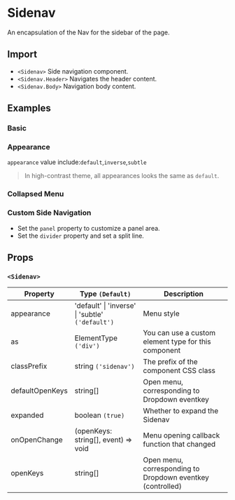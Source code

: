 # Sidenav

An encapsulation of the Nav for the sidebar of the page.

## Import

<!--{include:<import-guide>}-->

- `<Sidenav>` Side navigation component.
- `<Sidenav.Header>` Navigates the header content.
- `<Sidenav.Body>` Navigation body content.

## Examples

### Basic

<!--{include:`basic.md`}-->

### Appearance

`appearance` value include:`default`,`inverse`,`subtle`

> In high-contrast theme, all appearances looks the same as `default`.

<!--{include:`appearance.md`}-->

### Collapsed Menu

<!--{include:`collapsed.md`}-->

### Custom Side Navigation

- Set the `panel` property to customize a panel area.
- Set the `divider` property and set a split line.

<!--{include:`divider-panel.md`}-->

## Props

### `<Sidenav>`

| Property        | Type `(Default)`                                         | Description                                                |
| --------------- | -------------------------------------------------------- | ---------------------------------------------------------- |
| appearance      | 'default' &#124; 'inverse' &#124; 'subtle' `('default')` | Menu style                                                 |
| as              | ElementType `('div')`                                    | You can use a custom element type for this component       |
| classPrefix     | string `('sidenav')`                                     | The prefix of the component CSS class                      |
| defaultOpenKeys | string[]                                                 | Open menu, corresponding to Dropdown eventkey              |
| expanded        | boolean `(true)`                                         | Whether to expand the Sidenav                              |
| onOpenChange    | (openKeys: string[], event) => void                      | Menu opening callback function that changed                |
| openKeys        | string[]                                                 | Open menu, corresponding to Dropdown eventkey (controlled) |
